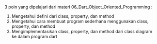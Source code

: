 3 poin yang dipelajari dari materi 06_Dart_Object_Oriented_Programming :

1. Mengetahui defini dari class, property, dan method
2. Mengetahui cara membuat program sederhana menggunakan class, property, dan method
3. Mengimplementasikan class, property, dan method dari class diagram ke dalam program dart
